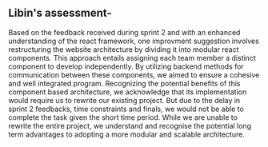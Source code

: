 ## Libin's assessment-
Based on the feedback received during sprint 2 and with an enhanced understanding of the react framework, one improvment suggestion involves restructuring the website architecture by dividing it into modular react components. This approach entails assigning each team member a distinct component to develop independently. By utilizing backend methods for communication between these components, we aimed to ensure a cohesive and well integrated program. Recognizing the potential benefits of this component based architecture, we acknowledge that its implementation would require us to rewrite our existing project. But due to the delay in sprint 2 feedbacks, time constraints and finals, we would not be able to complete the task given the short time period. While we are unable to rewrite the entire project, we understand and recognise the potential long term advantages to adopting a more modular and scalable architecture. 
